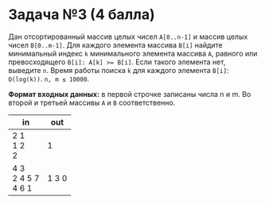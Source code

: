# Задача №3 (4 балла)
Дан отсортированный массив целых чисел `A[0..n-1]` и массив целых чисел
`B[0..m-1]`. Для каждого элемента массива `B[i]` найдите минимальный индекс `k`
минимального элемента массива `A`, равного или превосходящего
`B[i]: A[k] >= B[i]`. Если такого элемента нет, выведите `n`. Время работы
поиска `k` для каждого элемента `B[i]`: `O(log(k))`. `n, m ≤ 10000`.

**Формат входных данных:** в первой строчке записаны числа n и m. Во второй и
третьей массивы `A` и `B` соответственно.

| in | out |
|----|-----|
|2 1<br>1 2<br>2<br>|1|
|4 3<br>2 4 5 7<br>4 6 1<br>| 1 3 0|